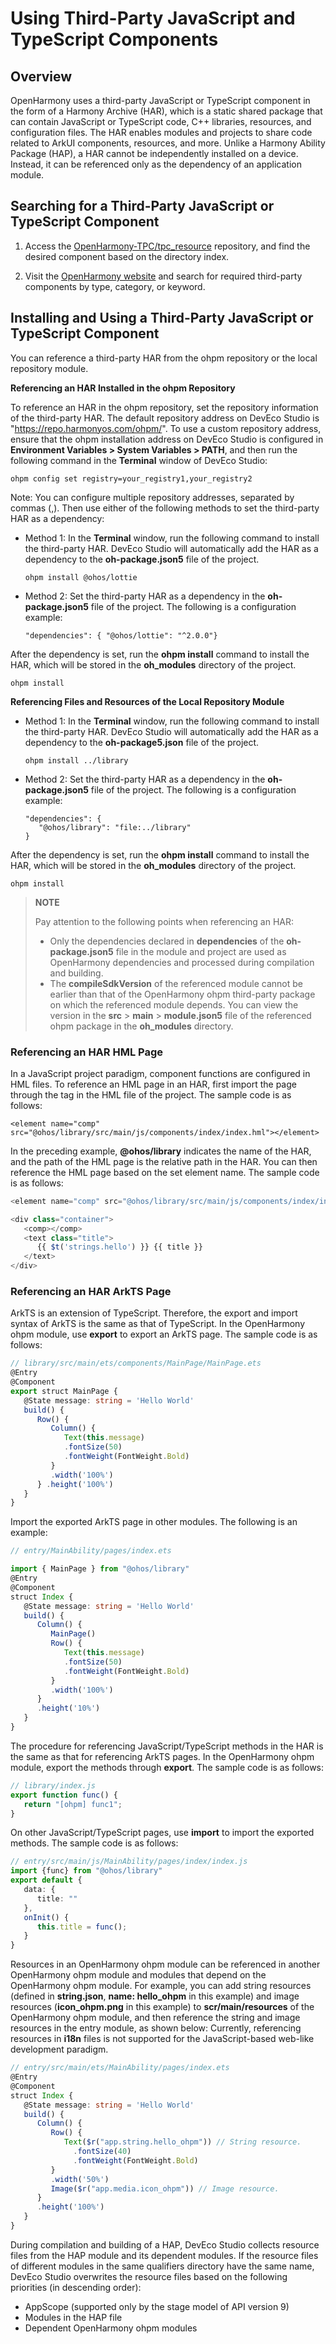 # Using Third-Party JavaScript and TypeScript Components
## Overview

OpenHarmony uses a third-party JavaScript or TypeScript component in the form of a Harmony Archive (HAR), which is a static shared package that can contain JavaScript or TypeScript code, C++ libraries, resources, and configuration files. The HAR enables modules and projects to share code related to ArkUI components, resources, and more. Unlike a Harmony Ability Package (HAP), a HAR cannot be independently installed on a device. Instead, it can be referenced only as the dependency of an application module.

## Searching for a Third-Party JavaScript or TypeScript Component

1. Access the [OpenHarmony-TPC/tpc_resource](https://gitee.com/openharmony-tpc/tpc_resource) repository, and find the desired component based on the directory index.

2. Visit the [OpenHarmony website](https://growing.openharmony.cn/mainPlay/tpc) and search for required third-party components by type, category, or keyword.
   

## Installing and Using a Third-Party JavaScript or TypeScript Component

You can reference a third-party HAR from the ohpm repository or the local repository module.  

**Referencing an HAR Installed in the ohpm Repository**

To reference an HAR in the ohpm repository, set the repository information of the third-party HAR. The default repository address on DevEco Studio is "https://repo.harmonyos.com/ohpm/". To use a custom repository address, ensure that the ohpm installation address on DevEco Studio is configured in **Environment Variables > System Variables > PATH**, and then run the following command in the **Terminal** window of DevEco Studio:
```
ohpm config set registry=your_registry1,your_registry2
```
Note: You can configure multiple repository addresses, separated by commas (,).
Then use either of the following methods to set the third-party HAR as a dependency:
   - Method 1: In the **Terminal** window, run the following command to install the third-party HAR. DevEco Studio will automatically add the HAR as a dependency to the **oh-package.json5** file of the project.

     ```
     ohpm install @ohos/lottie
     ```

   - Method 2: Set the third-party HAR as a dependency in the **oh-package.json5** file of the project. The following is a configuration example:

     ```
     "dependencies": { "@ohos/lottie": "^2.0.0"}
     ```

After the dependency is set, run the **ohpm install** command to install the HAR, which will be stored in the **oh_modules** directory of the project.
```
ohpm install
```

**Referencing Files and Resources of the Local Repository Module**

- Method 1: In the **Terminal** window, run the following command to install the third-party HAR. DevEco Studio will automatically add the HAR as a dependency to the **oh-package5.json** file of the project.

  ```
  ohpm install ../library
  ```

- Method 2: Set the third-party HAR as a dependency in the **oh-package.json5** file of the project. The following is a configuration example:

  ```
  "dependencies": {
     "@ohos/library": "file:../library"
  }
  ```

After the dependency is set, run the **ohpm install** command to install the HAR, which will be stored in the **oh_modules** directory of the project.
```
ohpm install
```

> **NOTE**
>
> Pay attention to the following points when referencing an HAR:
>- Only the dependencies declared in **dependencies** of the **oh-package.json5** file in the module and project are used as OpenHarmony dependencies and processed during compilation and building.
>- The **compileSdkVersion** of the referenced module cannot be earlier than that of the OpenHarmony ohpm third-party package on which the referenced module depends. You can view the version in the **src** > **main** > **module.json5** file of the referenced ohpm package in the **oh_modules** directory.

### Referencing an HAR HML Page 
In a JavaScript project paradigm, component functions are configured in HML files. To reference an HML page in an HAR, first import the page through the **<element>** tag in the HML file of the project. The sample code is as follows:
```
<element name="comp" src="@ohos/library/src/main/js/components/index/index.hml"></element>
```
In the preceding example, **@ohos/library** indicates the name of the HAR, and the path of the HML page is the relative path in the HAR. 
You can then reference the HML page based on the set element name. The sample code is as follows:
```typescript
<element name="comp" src="@ohos/library/src/main/js/components/index/index.hml"></element>

<div class="container">
   <comp></comp>
   <text class="title">
      {{ $t('strings.hello') }} {{ title }}
   </text>
</div>
```
### Referencing an HAR ArkTS Page  
ArkTS is an extension of TypeScript. Therefore, the export and import syntax of ArkTS is the same as that of TypeScript. In the OpenHarmony ohpm module, use **export** to export an ArkTS page. The sample code is as follows:
```typescript
// library/src/main/ets/components/MainPage/MainPage.ets
@Entry
@Component
export struct MainPage {
   @State message: string = 'Hello World'
   build() { 
      Row() { 
         Column() { 
            Text(this.message)
            .fontSize(50)
            .fontWeight(FontWeight.Bold)
         } 
         .width('100%') 
      } .height('100%') 
   }
}
```
Import the exported ArkTS page in other modules. The following is an example:
```typescript
// entry/MainAbility/pages/index.ets

import { MainPage } from "@ohos/library"
@Entry
@Component
struct Index {
   @State message: string = 'Hello World' 
   build() { 
      Column() { 
         MainPage() 
         Row() { 
            Text(this.message)
            .fontSize(50)
            .fontWeight(FontWeight.Bold)
         }
         .width('100%')
      } 
      .height('10%') 
   }
}
```
The procedure for referencing JavaScript/TypeScript methods in the HAR is the same as that for referencing ArkTS pages. In the OpenHarmony ohpm module, export the methods through **export**. The sample code is as follows:
```typescript
// library/index.js
export function func() {
   return "[ohpm] func1";
}
```
On other JavaScript/TypeScript pages, use **import** to import the exported methods. The sample code is as follows:
```typescript
// entry/src/main/js/MainAbility/pages/index/index.js
import {func} from "@ohos/library"
export default {
   data: {
      title: ""
   },
   onInit() {
      this.title = func();
   }
}
```
Resources in an OpenHarmony ohpm module can be referenced in another OpenHarmony ohpm module and modules that depend on the OpenHarmony ohpm module. For example, you can add string resources (defined in **string.json**, **name: hello_ohpm** in this example) and image resources (**icon_ohpm.png** in this example) to **scr/main/resources** of the OpenHarmony ohpm module, and then reference the string and image resources in the entry module, as shown below:
Currently, referencing resources in **i18n** files is not supported for the JavaScript-based web-like development paradigm.
```typescript
// entry/src/main/ets/MainAbility/pages/index.ets
@Entry
@Component
struct Index {
   @State message: string = 'Hello World'
   build() {
      Column() {
         Row() {
            Text($r("app.string.hello_ohpm")) // String resource.
              .fontSize(40)
              .fontWeight(FontWeight.Bold)
         }
         .width('50%')
         Image($r("app.media.icon_ohpm")) // Image resource.
      }
      .height('100%')
   }
}
```
During compilation and building of a HAP, DevEco Studio collects resource files from the HAP module and its dependent modules. If the resource files of different modules in the same qualifiers directory have the same name, DevEco Studio overwrites the resource files based on the following priorities (in descending order):
- AppScope (supported only by the stage model of API version 9)
- Modules in the HAP file
- Dependent OpenHarmony ohpm modules
